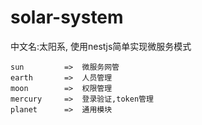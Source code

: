# solar-system
中文名:太阳系, 使用nestjs简单实现微服务模式  
```
sun         =>  微服务网管
earth       =>  人员管理  
moon        =>  权限管理
mercury     =>  登录验证,token管理 
planet      =>  通用模块
```
